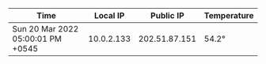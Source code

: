 | Time     | Local IP | Public IP | Temperature |
| ----------- | ----------- | ----------- | ----------- |
| Sun 20 Mar 2022 05:00:01 PM +0545      | 10.0.2.133     | 202.51.87.151  | 54.2° |
